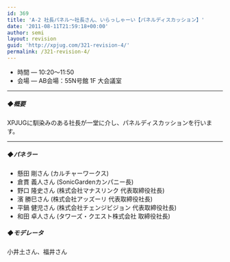 ```yaml
---
id: 369
title: 'A-2 社長パネル～社長さん、いらっしゃーい【パネルディスカッション】'
date: '2011-08-11T21:59:18+00:00'
author: semi
layout: revision
guid: 'http://xpjug.com/321-revision-4/'
permalink: /321-revision-4/
---
```


- 時間 — 10:20～11:50
- 会場 — AB会場：55N号館 1F 大会議室

---

##### ◆概要

XPJUGに馴染みのある社長が一堂に介し、パネルディスカッションを行います。

---

##### ◆パネラー

- 懸田 剛さん (カルチャーワークス)
- 倉貫 義人さん (SonicGardenカンパニー長)
- 野口 隆史さん (株式会社マナスリンク 代表取締役社長)
- 濱 勝巳さん (株式会社アッズーリ 代表取締役社長)
- 平鍋 健児さん (株式会社チェンジビジョン 代表取締役社長)
- 和田 卓人さん (タワーズ・クエスト株式会社 取締役社長)

##### ◆モデレータ

小井土さん、福井さん